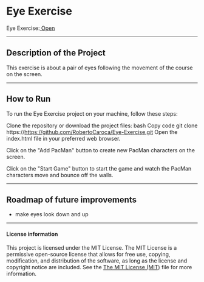 # Eye Exercise

Eye Exercise:<a href="https://robertocaroca.github.io/Eye-Exercise/"> Open</a>
___


## Description of the Project 
This exercise is about a pair of eyes following the movement of the course on the screen.

___
## How to Run

To run the Eye Exercise project on your machine, follow these steps:

Clone the repository or download the project files:
bash
Copy code
git clone https://https://github.com/RobertoCaroca/Eye-Exercise.git
Open the index.html file in your preferred web browser.

Click on the "Add PacMan" button to create new PacMan characters on the screen.

Click on the "Start Game" button to start the game and watch the PacMan characters move and bounce off the walls.

___
## Roadmap of future improvements
- make eyes look down and up
___
#### License information

This project is licensed under the MIT License. The MIT License is a permissive open-source license that allows for free use, copying, modification, and distribution of the software, as long as the license and copyright notice are included. See the <a href="https://en.wikipedia.org/wiki/MIT_License">The MIT License (MIT)</a> file for more information.
